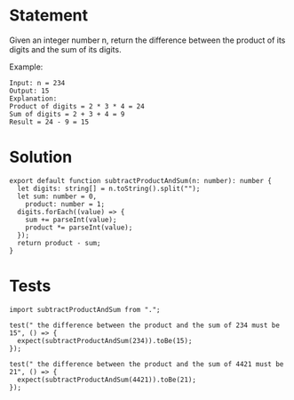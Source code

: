 # Statement
Given an integer number n, return the difference between the product of its digits and the sum of its digits.

Example: 
```
Input: n = 234
Output: 15 
Explanation: 
Product of digits = 2 * 3 * 4 = 24 
Sum of digits = 2 + 3 + 4 = 9 
Result = 24 - 9 = 15
```

# Solution
```
export default function subtractProductAndSum(n: number): number {
  let digits: string[] = n.toString().split("");
  let sum: number = 0,
    product: number = 1;
  digits.forEach((value) => {
    sum += parseInt(value);
    product *= parseInt(value);
  });
  return product - sum;
}
```

# Tests
```
import subtractProductAndSum from ".";

test(" the difference between the product and the sum of 234 must be 15", () => {
  expect(subtractProductAndSum(234)).toBe(15);
});

test(" the difference between the product and the sum of 4421 must be 21", () => {
  expect(subtractProductAndSum(4421)).toBe(21);
});
```